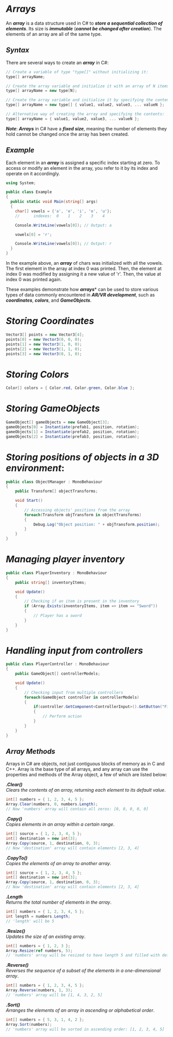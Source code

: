 # ***Arrays***

An ***array*** is a data structure used in C# to ***store a sequential collection of elements***. Its size is ***immutable*** (***cannot be changed after creation***). The elements of an array are all of the same type. 

## ***Syntax***

There are several ways to create an ***array*** in C#:

```csharp
// Create a variable of type "type[]" without initializing it:
type[] arrayName;

// Create the array variable and initialize it with an array of N items:
type[] arrayName = new type[N];

// Create the array variable and initialize it by specifying the contents:
type[] arrayName = new type[] { value1, value2, value3, ... valueN };

// Alternative way of creating the array and specifying the contents:
type[] arrayName = { value1, value2, value3, ... valueN };
```

***Note***: ***Arrays*** in C# have a ***fixed size***, meaning the number of elements they hold cannot be changed once the array has been created.

## ***Example***
Each element in an ***array*** is assigned a specific index starting at zero. To access or modify an element in the array, you refer to it by its index and operate on it accordingly.
```csharp
using System;

public class Example
{
  public static void Main(string[] args)
  {
    char[] vowels = {'a', 'e', 'i', 'o', 'u'};
    //      indexes:  0    1    2    3    4

    Console.WriteLine(vowels[0]); // Output: a

    vowels[0] = 'r';

    Console.WriteLine(vowels[0]); // Output: r
  }
}
```
In the example above, an ***array*** of chars was initialized with all the vowels. The first element in the array at index 0 was printed. Then, the element at index 0 was modified by assigning it a new value of 'r'. Then, the value at index 0 was printed again.

These examples demonstrate how ***arrays**** can be used to store various types of data commonly encountered in ***AR/VR development***, such as ***coordinates***, ***colors***, and ***GameObjects***.

# ***Storing Coordinates***
```csharp
Vector3[] points = new Vector3[4];
points[0] = new Vector3(0, 0, 0);
points[1] = new Vector3(1, 0, 0);
points[2] = new Vector3(1, 1, 0);
points[3] = new Vector3(0, 1, 0);
```
# ***Storing Colors***
```csharp
Color[] colors = { Color.red, Color.green, Color.blue };
```
# ***Storing GameObjects***
```csharp
GameObject[] gameObjects = new GameObject[3];
gameObjects[0] = Instantiate(prefab1, position, rotation);
gameObjects[1] = Instantiate(prefab2, position, rotation);
gameObjects[2] = Instantiate(prefab3, position, rotation);
```
# ***Storing positions of objects in a 3D environment***:

```csharp
public class ObjectManager : MonoBehaviour
{
    public Transform[] objectTransforms;

    void Start()
    {
        // Accessing objects' positions from the array
        foreach(Transform objTransform in objectTransforms)
        {
            Debug.Log("Object position: " + objTransform.position);
        }
    }
}
```
# ***Managing player inventory***
```csharp
public class PlayerInventory : MonoBehaviour
{
    public string[] inventoryItems;

    void Update()
    {
        // Checking if an item is present in the inventory
        if (Array.Exists(inventoryItems, item => item == "Sword"))
        {
            // Player has a sword
        }
    }
}
```
# ***Handling input from controllers***
```csharp
public class PlayerController : MonoBehaviour
{
    public GameObject[] controllerModels;

    void Update()
    {
        // Checking input from multiple controllers
        foreach(GameObject controller in controllerModels)
        {
            if(controller.GetComponent<ControllerInput>().GetButton("Fire1"))
            {
                // Perform action
            }
        }
    }
}
```

## ***Array Methods***

Arrays in C# are objects, not just contiguous blocks of memory as in C and C++. Array is the base type of all arrays, and any array can use the properties and methods of the Array object, a few of which are listed below:

***.Clear()***\
*Clears the contents of an array, returning each element to its default value*.
```csharp
int[] numbers = { 1, 2, 3, 4, 5 };
Array.Clear(numbers, 0, numbers.Length);
// Now 'numbers' array will contain all zeros: [0, 0, 0, 0, 0]
```

***.Copy()***\
*Copies elements in an array within a certain range*.
```csharp
int[] source = { 1, 2, 3, 4, 5 };
int[] destination = new int[3];
Array.Copy(source, 1, destination, 0, 3);
// Now 'destination' array will contain elements [2, 3, 4]
```
***.CopyTo()***\
*Copies the elements of an array to another array*.
```csharp
int[] source = { 1, 2, 3, 4, 5 };
int[] destination = new int[3];
Array.Copy(source, 1, destination, 0, 3);
// Now 'destination' array will contain elements [2, 3, 4]
```
***.Length***\
*Returns the total number of elements in the array*.
```csharp
int[] numbers = { 1, 2, 3, 4, 5 };
int length = numbers.Length;
// 'length' will be 5
```
***.Resize()***\
*Updates the size of an existing array*.
```csharp
int[] numbers = { 1, 2, 3 };
Array.Resize(ref numbers, 5);
// 'numbers' array will be resized to have length 5 and filled with default values
```

***.Reverse()***\
*Reverses the sequence of a subset of the elements in a one-dimensional array*.
```csharp
int[] numbers = { 1, 2, 3, 4, 5 };
Array.Reverse(numbers, 1, 3);
// 'numbers' array will be [1, 4, 3, 2, 5]
```
***.Sort()***\
*Arranges the elements of an array in ascending or alphabetical order*.
```csharp
int[] numbers = { 5, 3, 1, 4, 2 };
Array.Sort(numbers);
// 'numbers' array will be sorted in ascending order: [1, 2, 3, 4, 5]
```
